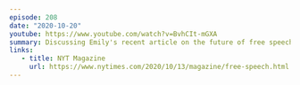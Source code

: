```yaml
---
episode: 208
date: "2020-10-20"
youtube: https://www.youtube.com/watch?v=BvhCIt-mGXA
summary: Discussing Emily's recent article on the future of free speech and disinformation
links:
   - title: NYT Magazine
     url: https://www.nytimes.com/2020/10/13/magazine/free-speech.html
---
```

